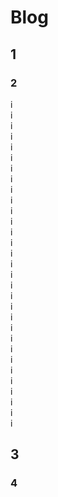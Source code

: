 # Blog 
## 1
### 2
i   
i   
i   
i   
i   
i   
i   
i   
i   
i   
i   
i   
i   
i   
i   
i   
i   
i   
i   
i   
i   
i   
i   
i   
i   
i   
i   
i   
i   
i   
i   
## 3
### 4

